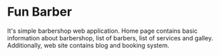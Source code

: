 # Fun Barber

It's simple barbershop web application. Home page contains basic information
about barbershop, list of barbers, list of services and galley. Additionally,
web site contains blog and booking system.
